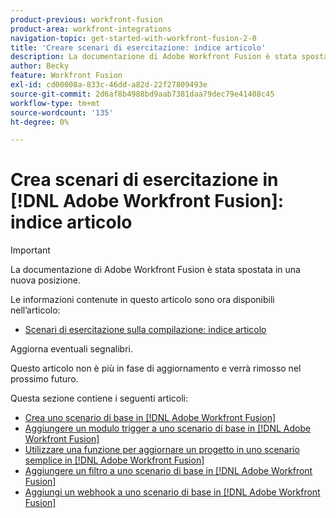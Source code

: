 ```yaml
---
product-previous: workfront-fusion
product-area: workfront-integrations
navigation-topic: get-started-with-workfront-fusion-2-0
title: 'Creare scenari di esercitazione: indice articolo'
description: La documentazione di Adobe Workfront Fusion è stata spostata in una nuova posizione. Questo articolo è stato dichiarato obsoleto, ma contiene un collegamento al nuovo articolo che descrive questa funzionalità.
author: Becky
feature: Workfront Fusion
exl-id: cd00008a-833c-46dd-a82d-22f27809493e
source-git-commit: 2d6af8b4988bd9aab7381daa79dec79e41408c45
workflow-type: tm+mt
source-wordcount: '135'
ht-degree: 0%

---
```


# Crea scenari di esercitazione in [!DNL Adobe Workfront Fusion]: indice articolo

>[!IMPORTANT]
>
>La documentazione di Adobe Workfront Fusion è stata spostata in una nuova posizione.
>
>Le informazioni contenute in questo articolo sono ora disponibili nell’articolo:
>
>* [Scenari di esercitazione sulla compilazione: indice articolo](https://experienceleague.adobe.com/docs/workfront-fusion/using/build-practice-scenarios/build-practice-scenarios-toc.html)
>
>Aggiorna eventuali segnalibri.
>
>Questo articolo non è più in fase di aggiornamento e verrà rimosso nel prossimo futuro.

Questa sezione contiene i seguenti articoli:

* [Crea uno scenario di base in [!DNL Adobe Workfront Fusion]](/help/quicksilver/workfront-fusion/get-started/build-practice-scenarios/create-simple-scenario.md)
* [Aggiungere un modulo trigger a uno scenario di base in [!DNL Adobe Workfront Fusion]](/help/quicksilver/workfront-fusion/get-started/build-practice-scenarios/add-trigger-to-simple-scenario.md)
* [Utilizzare una funzione per aggiornare un progetto in uno scenario semplice in [!DNL Adobe Workfront Fusion]](/help/quicksilver/workfront-fusion/get-started/build-practice-scenarios/update-a-project-simple-scenario.md)
* [Aggiungere un filtro a uno scenario di base in [!DNL Adobe Workfront Fusion]](/help/quicksilver/workfront-fusion/get-started/build-practice-scenarios/add-filter-simple-scenario.md)
* [Aggiungi un webhook a uno scenario di base in [!DNL Adobe Workfront Fusion]](/help/quicksilver/workfront-fusion/get-started/build-practice-scenarios/add-a-webhook.md)

